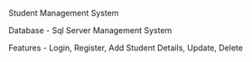 Student Management System

Database - Sql Server Management System

Features - Login, Register, Add Student Details, Update, Delete
